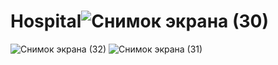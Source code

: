 # Hospital![Снимок экрана (30)](https://github.com/VolchkovIlia/Hospital/assets/113889753/90ef66ee-1623-4073-937b-a2cbdf8c63a4)
![Снимок экрана (32)](https://github.com/VolchkovIlia/Hospital/assets/113889753/1837fed4-d89e-4ec3-bef1-d48747e26580)
![Снимок экрана (31)](https://github.com/VolchkovIlia/Hospital/assets/113889753/ffa30c98-604c-4c06-9fb4-fcabface2b05)
